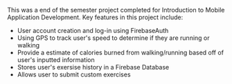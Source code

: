 This was a end of the semester project completed for Introduction to Mobile Application Development.
Key features in this project include:
  - User account creation and log-in using FirebaseAuth
  - Using GPS to track user's speed to determine if they are running or walking
  - Provide a estimate of calories burned from walking/running based off of user's inputted information
  - Stores user's exersise history in a Firebase Database
  - Allows user to submit custom exercises
